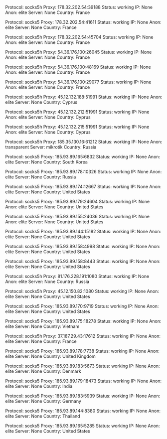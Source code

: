 Protocol: socks5h
Proxy: 178.32.202.54:39188
Status: working
IP: None
Anon: elite
Server: None
Country: France

Protocol: socks5
Proxy: 178.32.202.54:41611
Status: working
IP: None
Anon: elite
Server: None
Country: France

Protocol: socks5h
Proxy: 178.32.202.54:45704
Status: working
IP: None
Anon: elite
Server: None
Country: France

Protocol: socks5h
Proxy: 54.36.176.100:26045
Status: working
IP: None
Anon: elite
Server: None
Country: France

Protocol: socks5h
Proxy: 54.36.176.100:48169
Status: working
IP: None
Anon: elite
Server: None
Country: France

Protocol: socks5h
Proxy: 54.36.176.100:29077
Status: working
IP: None
Anon: elite
Server: None
Country: France

Protocol: socks5h
Proxy: 45.12.132.188:51991
Status: working
IP: None
Anon: elite
Server: None
Country: Cyprus

Protocol: socks5h
Proxy: 45.12.132.212:51991
Status: working
IP: None
Anon: elite
Server: None
Country: Cyprus

Protocol: socks5h
Proxy: 45.12.132.215:51991
Status: working
IP: None
Anon: elite
Server: None
Country: Cyprus

Protocol: socks5h
Proxy: 185.35.130.16:61212
Status: working
IP: None
Anon: transparent
Server: mikrotik
Country: Russia

Protocol: socks5
Proxy: 185.93.89.165:6832
Status: working
IP: None
Anon: elite
Server: None
Country: South Korea

Protocol: socks5
Proxy: 185.93.89.178:10326
Status: working
IP: None
Anon: elite
Server: None
Country: Russia

Protocol: socks5
Proxy: 185.93.89.174:12667
Status: working
IP: None
Anon: elite
Server: None
Country: United States

Protocol: socks5
Proxy: 185.93.89.179:24604
Status: working
IP: None
Anon: elite
Server: None
Country: United States

Protocol: socks5
Proxy: 185.93.89.155:24036
Status: working
IP: None
Anon: elite
Server: None
Country: United States

Protocol: socks5
Proxy: 185.93.89.144:15182
Status: working
IP: None
Anon: elite
Server: None
Country: United States

Protocol: socks5
Proxy: 185.93.89.158:4998
Status: working
IP: None
Anon: elite
Server: None
Country: United States

Protocol: socks5
Proxy: 185.93.89.158:8443
Status: working
IP: None
Anon: elite
Server: None
Country: United States

Protocol: socks5h
Proxy: 81.176.228.191:1080
Status: working
IP: None
Anon: elite
Server: None
Country: Russia

Protocol: socks5h
Proxy: 45.12.150.82:1080
Status: working
IP: None
Anon: elite
Server: None
Country: United States

Protocol: socks5
Proxy: 185.93.89.170:9719
Status: working
IP: None
Anon: elite
Server: None
Country: United States

Protocol: socks5
Proxy: 185.93.89.175:18278
Status: working
IP: None
Anon: elite
Server: None
Country: Vietnam

Protocol: socks5h
Proxy: 37.187.29.43:17612
Status: working
IP: None
Anon: elite
Server: None
Country: France

Protocol: socks5
Proxy: 185.93.89.178:7738
Status: working
IP: None
Anon: elite
Server: None
Country: United Kingdom

Protocol: socks5
Proxy: 185.93.89.183:5673
Status: working
IP: None
Anon: elite
Server: None
Country: Denmark

Protocol: socks5
Proxy: 185.93.89.179:18473
Status: working
IP: None
Anon: elite
Server: None
Country: India

Protocol: socks5
Proxy: 185.93.89.183:5939
Status: working
IP: None
Anon: elite
Server: None
Country: Germany

Protocol: socks5
Proxy: 185.93.89.144:8380
Status: working
IP: None
Anon: elite
Server: None
Country: Thailand

Protocol: socks5
Proxy: 185.93.89.165:5285
Status: working
IP: None
Anon: elite
Server: None
Country: United States

